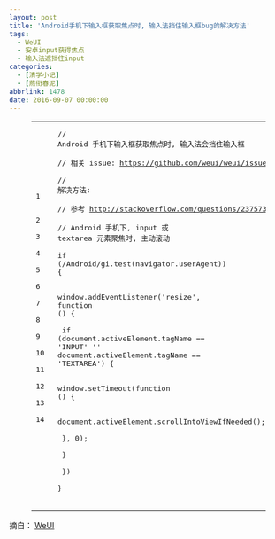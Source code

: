 ```yaml
---
layout: post
title: 'Android手机下输入框获取焦点时, 输入法挡住输入框bug的解决方法'
tags:
  - WeUI
  - 安卓input获得焦点
  - 输入法遮挡住input
categories:
  - [清学小记]
  - [燕衔春泥]
abbrlink: 1478
date: 2016-09-07 00:00:00
---
```


<!-- build time:Sat Jun 23 2018 12:05:15 GMT+0800 (中国标准时间) --><figure class="highlight js"><table><tr><td class="gutter"><pre><span class="line">1</span>  
<span class="line">2</span>  
<span class="line">3</span>  
<span class="line">4</span>  
<span class="line">5</span>  
<span class="line">6</span>  
<span class="line">7</span>  
<span class="line">8</span>  
<span class="line">9</span>  
<span class="line">10</span>  
<span class="line">11</span>  
<span class="line">12</span>  
<span class="line">13</span>  
<span class="line">14</span>  
</pre></td><td class="code"><pre><span class="line"><span class="comment">// Android 手机下输入框获取焦点时, 输入法会挡住输入框</span></span>  
<span class="line"><span class="comment">// 相关 issue: https://github.com/weui/weui/issues/15</span></span>  
<span class="line"><span class="comment">// 解决方法:</span></span>  
<span class="line"><span class="comment">// 参考 http://stackoverflow.com/questions/23757345/android-does-not-correctly-scroll-on-input-focus-if-not-body-element</span></span>  
<span class="line"><span class="comment">// Android 手机下, input 或 textarea 元素聚焦时, 主动滚动</span></span>  
<span class="line"><span class="keyword">if</span> (<span class="regexp">/Android/gi</span>.test(navigator.userAgent)) &#123;</span>  
<span class="line">    <span class="built_in">window</span>.addEventListener(<span class="string">'resize'</span>, <span class="function"><span class="keyword">function</span> (<span class="params"></span>) </span>&#123;</span>  
<span class="line">        <span class="keyword">if</span> (<span class="built_in">document</span>.activeElement.tagName == <span class="string">'INPUT'</span> '' <span class="built_in">document</span>.activeElement.tagName == <span class="string">'TEXTAREA'</span>) &#123;</span>  
<span class="line">            <span class="built_in">window</span>.setTimeout(<span class="function"><span class="keyword">function</span> (<span class="params"></span>) </span>&#123;</span>  
<span class="line">                <span class="built_in">document</span>.activeElement.scrollIntoViewIfNeeded();</span>  
<span class="line">            &#125;, <span class="number">0</span>);</span>  
<span class="line">        &#125;</span>  
<span class="line">    &#125;)</span>  
<span class="line">&#125;</span>  
</pre></td></tr></table></figure>

摘自： [WeUI](https://weui.io/)
<!-- rebuild by neat -->